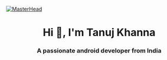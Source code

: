 [![MasterHead](https://www.goodrequest.com/_next/image?url=https%3A%2F%2Fgoodrequest-web-development.s3.eu-central-1.amazonaws.com%2F621cd8cab7c447c3b05a5157_Ako_20na_20_Vy_CC_81voj_20_Android_20aplika_CC_81cii_CC_81_20_Tipy_20a_20na_CC_81vody_20pre_20developerov_e2e1b4f7de.jpg&w=3840&q=75)](https://rishavchanda.io)
<h1 align="center">Hi 👋, I'm Tanuj Khanna</h1>
<h3 align="center">A passionate android developer from India</h3>
